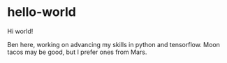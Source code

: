 # hello-world

Hi world!

Ben here, working on advancing my skills in python and tensorflow. Moon tacos may be good, but I prefer ones from Mars.
